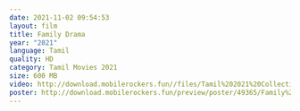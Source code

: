 ```yaml
---
date: 2021-11-02 09:54:53
layout: film
title: Family Drama
year: "2021"
language: Tamil
quality: HD
category: Tamil Movies 2021
size: 600 MB
video: http://download.mobilerockers.fun//files/Tamil%202021%20Collection/Family%20Drama%20(2021)/Family%20Drama%20(2021)%20Full%20Movies/Family%20Drama%20(2021)%20HDRip/Family%20Drama%20(2021)%20HDRip%20Single%20Part.mp4
poster: http://download.mobilerockers.fun/preview/poster/49365/Family%20Drama%20(2021).png
---
```


